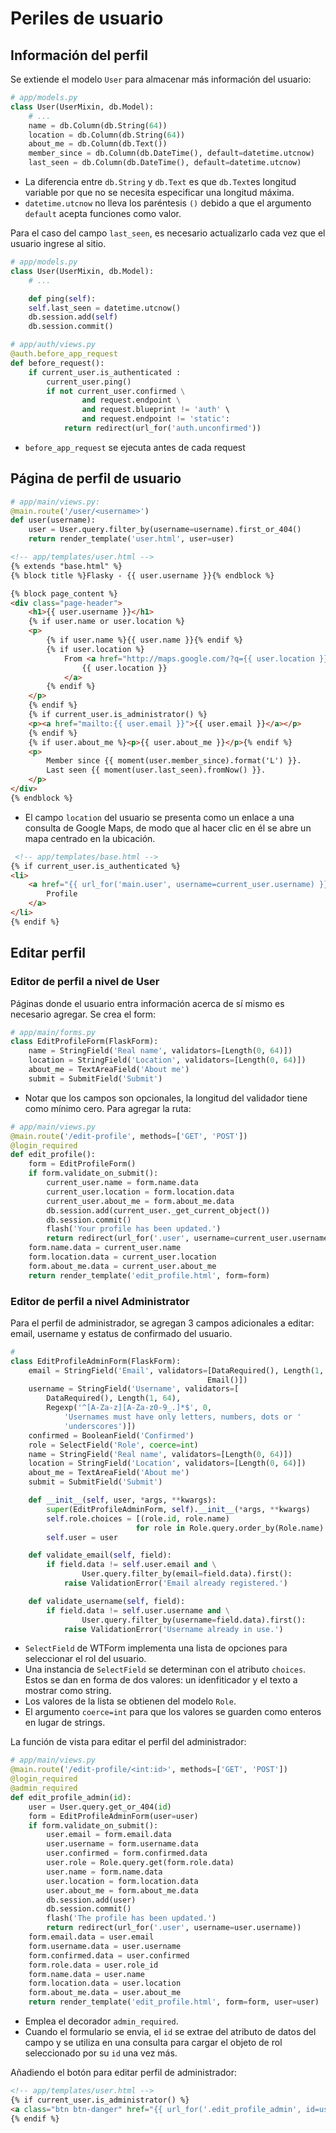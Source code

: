 # Periles de usuario

## Información del perfil
Se extiende el modelo `User` para almacenar más información del usuario:

```python
# app/models.py
class User(UserMixin, db.Model):
    # ...
    name = db.Column(db.String(64))
    location = db.Column(db.String(64))
    about_me = db.Column(db.Text())
    member_since = db.Column(db.DateTime(), default=datetime.utcnow)
    last_seen = db.Column(db.DateTime(), default=datetime.utcnow)
```
- La diferencia entre `db.String` y `db.Text` es que `db.Text`es longitud variable por que no se necesita especificar una longitud máxima.
- `datetime.utcnow` no lleva los paréntesis `()` debido a que el argumento `default` acepta funciones como valor.

Para el caso del campo `last_seen`, es necesario actualizarlo cada vez que el usuario ingrese al sitio.

```python
# app/models.py
class User(UserMixin, db.Model): 
    # ...

    def ping(self):
    self.last_seen = datetime.utcnow()
    db.session.add(self)
    db.session.commit()
```

```python
# app/auth/views.py
@auth.before_app_request
def before_request():
    if current_user.is_authenticated :
        current_user.ping()
        if not current_user.confirmed \
                and request.endpoint \
                and request.blueprint != 'auth' \
                and request.endpoint != 'static':
            return redirect(url_for('auth.unconfirmed'))
```
- `before_app_request` se ejecuta antes de cada request

## Página de perfil de usuario

```python
# app/main/views.py:
@main.route('/user/<username>')
def user(username):
    user = User.query.filter_by(username=username).first_or_404()
    return render_template('user.html', user=user)
```
```html
<!-- app/templates/user.html -->
{% extends "base.html" %}
{% block title %}Flasky - {{ user.username }}{% endblock %}

{% block page_content %}
<div class="page-header">
    <h1>{{ user.username }}</h1>
    {% if user.name or user.location %}
    <p>
        {% if user.name %}{{ user.name }}{% endif %}
        {% if user.location %}
            From <a href="http://maps.google.com/?q={{ user.location }}">
                {{ user.location }}
            </a>
        {% endif %}
    </p>
    {% endif %}
    {% if current_user.is_administrator() %}
    <p><a href="mailto:{{ user.email }}">{{ user.email }}</a></p>
    {% endif %}
    {% if user.about_me %}<p>{{ user.about_me }}</p>{% endif %}
    <p>
        Member since {{ moment(user.member_since).format('L') }}.
        Last seen {{ moment(user.last_seen).fromNow() }}.
    </p>
</div>
{% endblock %}
```
- El campo `location` del usuario se presenta como un enlace a una consulta de Google Maps, de modo que al hacer clic en él se abre un mapa centrado en la ubicación.

```html
 <!-- app/templates/base.html -->
{% if current_user.is_authenticated %}
<li>
    <a href="{{ url_for('main.user', username=current_user.username) }}">
        Profile
    </a>
</li>
{% endif %}
```

## Editar perfil

### Editor de perfil a nivel de User
Páginas donde el usuario entra información acerca de sí mismo es necesario agregar. Se crea el form:
```python
# app/main/forms.py
class EditProfileForm(FlaskForm):
    name = StringField('Real name', validators=[Length(0, 64)])
    location = StringField('Location', validators=[Length(0, 64)])
    about_me = TextAreaField('About me')
    submit = SubmitField('Submit')
```
- Notar que los campos son opcionales, la longitud del validador tiene como mínimo cero. Para agregar la ruta:
```python
# app/main/views.py
@main.route('/edit-profile', methods=['GET', 'POST'])
@login_required
def edit_profile():
    form = EditProfileForm()
    if form.validate_on_submit():
        current_user.name = form.name.data
        current_user.location = form.location.data
        current_user.about_me = form.about_me.data
        db.session.add(current_user._get_current_object())
        db.session.commit()
        flash('Your profile has been updated.')
        return redirect(url_for('.user', username=current_user.username))
    form.name.data = current_user.name
    form.location.data = current_user.location
    form.about_me.data = current_user.about_me
    return render_template('edit_profile.html', form=form)
```

### Editor de perfil a nivel Administrator

Para el perfil de administrador, se agregan 3 campos adicionales a editar: email, username y estatus de confirmado del usuario.

```python
#
class EditProfileAdminForm(FlaskForm):
    email = StringField('Email', validators=[DataRequired(), Length(1, 64),
                                            Email()])
    username = StringField('Username', validators=[
        DataRequired(), Length(1, 64),
        Regexp('^[A-Za-z][A-Za-z0-9_.]*$', 0,
            'Usernames must have only letters, numbers, dots or '
            'underscores')])
    confirmed = BooleanField('Confirmed')
    role = SelectField('Role', coerce=int)
    name = StringField('Real name', validators=[Length(0, 64)])
    location = StringField('Location', validators=[Length(0, 64)])
    about_me = TextAreaField('About me')
    submit = SubmitField('Submit')

    def __init__(self, user, *args, **kwargs):
        super(EditProfileAdminForm, self).__init__(*args, **kwargs)
        self.role.choices = [(role.id, role.name)
                            for role in Role.query.order_by(Role.name).all()]
        self.user = user

    def validate_email(self, field):
        if field.data != self.user.email and \
                User.query.filter_by(email=field.data).first():
            raise ValidationError('Email already registered.')

    def validate_username(self, field):
        if field.data != self.user.username and \
                User.query.filter_by(username=field.data).first():
            raise ValidationError('Username already in use.')
```
- `SelectField` de WTForm implementa una lista de opciones para seleccionar el rol del usuario.
- Una instancia de `SelectField` se determinan con el atributo `choices`. Estos se dan en forma de dos valores: un idenfiticador y el texto a mostrar como string.
- Los valores de la lista se obtienen del modelo `Role`.
- El argumento `coerce=int` para que los valores se guarden como enteros en lugar de strings.

La función de vista para editar el perfil del administrador:

```python
# app/main/views.py
@main.route('/edit-profile/<int:id>', methods=['GET', 'POST'])
@login_required
@admin_required
def edit_profile_admin(id):
    user = User.query.get_or_404(id)
    form = EditProfileAdminForm(user=user)
    if form.validate_on_submit():
        user.email = form.email.data
        user.username = form.username.data
        user.confirmed = form.confirmed.data
        user.role = Role.query.get(form.role.data)
        user.name = form.name.data
        user.location = form.location.data
        user.about_me = form.about_me.data
        db.session.add(user)
        db.session.commit()
        flash('The profile has been updated.')
        return redirect(url_for('.user', username=user.username))
    form.email.data = user.email
    form.username.data = user.username
    form.confirmed.data = user.confirmed
    form.role.data = user.role_id
    form.name.data = user.name
    form.location.data = user.location
    form.about_me.data = user.about_me
    return render_template('edit_profile.html', form=form, user=user)
```
- Emplea el decorador `admin_required`.
- Cuando el formulario se envia, el `id` se extrae del atributo de datos del campo y se utiliza en una consulta para cargar el objeto de rol seleccionado por su `id` una vez más.

Añadiendo el botón para editar perfil de administrador:

```html
<!-- app/templates/user.html -->
{% if current_user.is_administrator() %}
<a class="btn btn-danger" href="{{ url_for('.edit_profile_admin', id=user.id) }}">Edit Profile [Admin]</a>
{% endif %}
```
